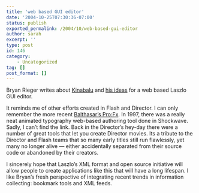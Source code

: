 ```yaml
---
title: 'web based GUI editor'
date: '2004-10-25T07:30:36-07:00'
status: publish
exported_permalink: /2004/10/web-based-gui-editor
author: sarah
excerpt: ''
type: post
id: 146
category:
    - Uncategorized
tag: []
post_format: []
---
```

Bryan Rieger writes about [Kinabalu](http://bryan.nmadness.com/kinabalu/index.html) and [his ideas](http://bryan.nmadness.com/2004/10/idea-kinabalu_18.html) for a web based Laszlo GUI editor.

It reminds me of other efforts created in Flash and Director. I can only remember the more recent [Balthasar’s Pro:Fx](http://www.balthaser.com/). In 1997, there was a really neat animated typography web-based authoring tool done in Shockwave. Sadly, I can’t find the link. Back in the Director’s hey-day there were a number of great tools that let you create Director movies. Its a tribute to the Director and Flash teams that so many early titles still run flawlessly, yet many no longer alive — either accidentally separated from their source code or abandoned by their creators.

I sincerely hope that Laszlo’s XML format and open source initiative will allow people to create applications like this that will have a long lifespan. I like Bryan’s fresh perspective of integrating recent trends in information collecting: bookmark tools and XML feeds.